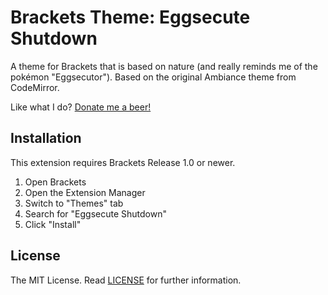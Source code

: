 Brackets Theme: Eggsecute Shutdown
===

A theme for Brackets that is based on nature (and really reminds me of the pokémon "Eggsecutor"). Based on the original Ambiance theme from CodeMirror.

Like what I do? [Donate me a beer!](https://www.paypal.me/jamesparkninja/4)

<!--Screenshots UPDATE LATER
---

### HTML
![HTML](screenshots/firewatch-html.png)

### CSS
![HTML](screenshots/firewatch-css.png)

### JavaScript
![HTML](screenshots/firewatch-js.png)-->

Installation
---

This extension requires Brackets Release 1.0 or newer.

1. Open Brackets
2. Open the Extension Manager
3. Switch to "Themes" tab
4. Search for "Eggsecute Shutdown"
5. Click "Install"

License
---

The MIT License. Read [LICENSE](LICENSE) for further information.

